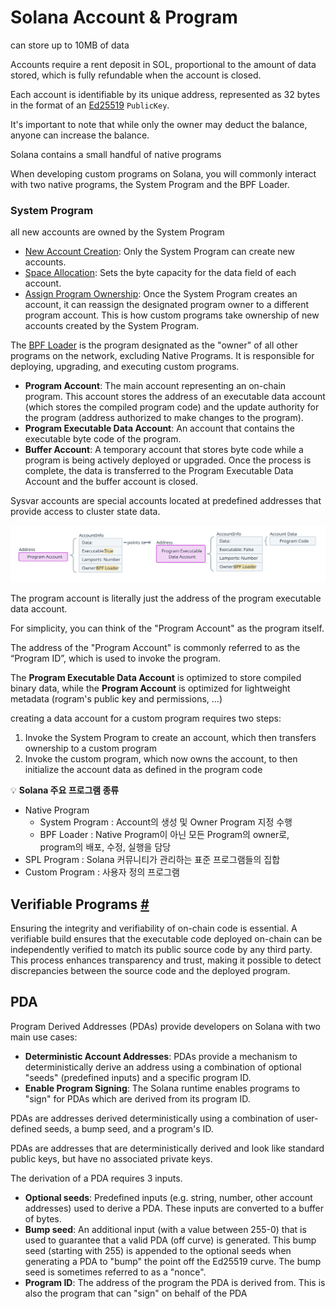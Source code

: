# Solana Account & Program



can store up to 10MB of data

Accounts require a rent deposit in SOL, proportional to the amount of data stored, which is fully refundable when the account is closed.

Each account is identifiable by its unique address, represented as 32 bytes in the format of an [Ed25519](https://ed25519.cr.yp.to/) `PublicKey`.

It's important to note that while only the owner may deduct the balance, anyone can increase the balance.



Solana contains a small handful of native programs

When developing custom programs on Solana, you will commonly interact with two native programs, the System Program and the BPF Loader.



### System Program

all new accounts are owned by the System Program

- [New Account Creation](https://github.com/solana-labs/solana/blob/27eff8408b7223bb3c4ab70523f8a8dca3ca6645/programs/system/src/system_processor.rs#L145): Only the System Program can create new accounts.
- [Space Allocation](https://github.com/solana-labs/solana/blob/27eff8408b7223bb3c4ab70523f8a8dca3ca6645/programs/system/src/system_processor.rs#L70): Sets the byte capacity for the data field of each account.
- [Assign Program Ownership](https://github.com/solana-labs/solana/blob/27eff8408b7223bb3c4ab70523f8a8dca3ca6645/programs/system/src/system_processor.rs#L112): Once the System Program creates an account, it can reassign the designated program owner to a different program account. This is how custom programs take ownership of new accounts created by the System Program.



The [BPF Loader](https://github.com/solana-labs/solana/tree/27eff8408b7223bb3c4ab70523f8a8dca3ca6645/programs/bpf_loader/src) is the program designated as the "owner" of all other programs on the network, excluding Native Programs. It is responsible for deploying, upgrading, and executing custom programs.



- **Program Account**: The main account representing an on-chain program. This account stores the address of an executable data account (which stores the compiled program code) and the update authority for the program (address authorized to make changes to the program).
- **Program Executable Data Account**: An account that contains the executable byte code of the program.
- **Buffer Account**: A temporary account that stores byte code while a program is being actively deployed or upgraded. Once the process is complete, the data is transferred to the Program Executable Data Account and the buffer account is closed.



Sysvar accounts are special accounts located at predefined addresses that provide access to cluster state data.



![Program and Executable Data Accounts](./assets/program-account-expanded.svg)

The program account is literally just the address of the program executable data account. 

For simplicity, you can think of the "Program Account" as the program itself.

The address of the "Program Account" is commonly referred to as the “Program ID”, which is used to invoke the program.

The **Program Executable Data Account** is optimized to store compiled binary data, while the **Program Account** is optimized for lightweight metadata (rogram's public key and permissions, ...)





creating a data account for a custom program requires two steps:

1. Invoke the System Program to create an account, which then transfers ownership to a custom program
2. Invoke the custom program, which now owns the account, to then initialize the account data as defined in the program code



:bulb: **Solana 주요 프로그램 종류**

- Native Program
  - System Program : Account의 생성 및 Owner Program 지정 수행
  - BPF Loader : Native Program이 아닌 모든 Program의 owner로, program의 배포, 수정, 실행을 담당
- SPL Program : Solana 커뮤니티가 관리하는 표준 프로그램들의 집합
- Custom Program : 사용자 정의 프로그램





## Verifiable Programs [#](https://solana.com/docs/core/programs#verifiable-programs)

Ensuring the integrity and verifiability of on-chain code is essential. A verifiable build ensures that the executable code deployed on-chain can be independently verified to match its public source code by any third party. This process enhances transparency and trust, making it possible to detect discrepancies between the source code and the deployed program.



## PDA

Program Derived Addresses (PDAs) provide developers on Solana with two main use cases:

- **Deterministic Account Addresses**: PDAs provide a mechanism to deterministically derive an address using a combination of optional "seeds" (predefined inputs) and a specific program ID.
- **Enable Program Signing**: The Solana runtime enables programs to "sign" for PDAs which are derived from its program ID.

PDAs are addresses derived deterministically using a combination of user-defined seeds, a bump seed, and a program's ID.

PDAs are addresses that are deterministically derived and look like standard public keys, but have no associated private keys.

The derivation of a PDA requires 3 inputs.

- **Optional seeds**: Predefined inputs (e.g. string, number, other account addresses) used to derive a PDA. These inputs are converted to a buffer of bytes.
- **Bump seed**: An additional input (with a value between 255-0) that is used to guarantee that a valid PDA (off curve) is generated. This bump seed (starting with 255) is appended to the optional seeds when generating a PDA to "bump" the point off the Ed25519 curve. The bump seed is sometimes referred to as a "nonce".
- **Program ID**: The address of the program the PDA is derived from. This is also the program that can "sign" on behalf of the PDA







